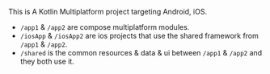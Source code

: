 This is A Kotlin Multiplatform project targeting Android, iOS.

- `/app1` & `/app2` are compose multiplatform modules.
- `/iosApp` & `/iosApp2` are ios projects that use the shared framework from `/app1` & `/app2`.
- `/shared` is the common resources & data & ui between `/app1` & `/app2` and they both use it.
